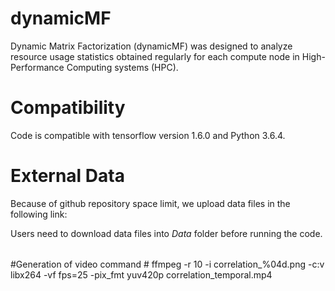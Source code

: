 # dynamicMF
Dynamic Matrix Factorization (dynamicMF) was designed to analyze resource usage statistics obtained regularly for each compute node in High-Performance Computing systems (HPC).

# Compatibility
Code is compatible with tensorflow version 1.6.0 and Python 3.6.4.

# External Data
Because of github repository space limit, we upload data files in the following link:

Users need to download data files into *Data* folder before running the code.




######
#Generation of video command #
ffmpeg -r 10 -i correlation_%04d.png -c:v libx264 -vf fps=25 -pix_fmt yuv420p correlation_temporal.mp4
######
